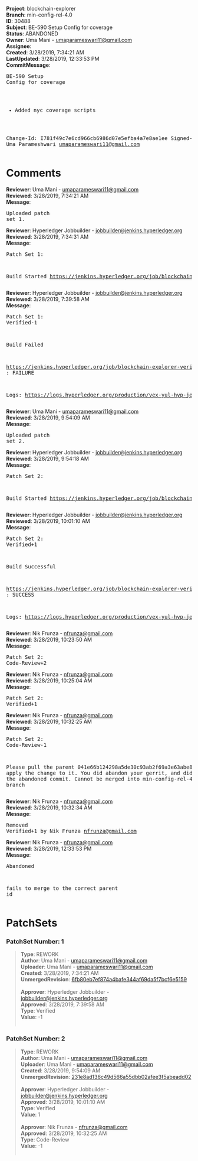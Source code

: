 <strong>Project</strong>: blockchain-explorer<br><strong>Branch</strong>: min-config-rel-4.0<br><strong>ID</strong>: 30488<br><strong>Subject</strong>: BE-590 Setup Config for coverage<br><strong>Status</strong>: ABANDONED<br><strong>Owner</strong>: Uma Mani - umaparameswari11@gmail.com<br><strong>Assignee</strong>:<br><strong>Created</strong>: 3/28/2019, 7:34:21 AM<br><strong>LastUpdated</strong>: 3/28/2019, 12:33:53 PM<br><strong>CommitMessage</strong>:<br><pre>BE-590 Setup Config for coverage

* Added nyc coverage scripts

Change-Id: I781f49c7e6cd966cb6986d07e5efba4a7e8ae1ee
Signed-off-by: Uma Parameshwari <umaparameswari11@gmail.com>
</pre><h1>Comments</h1><strong>Reviewer</strong>: Uma Mani - umaparameswari11@gmail.com<br><strong>Reviewed</strong>: 3/28/2019, 7:34:21 AM<br><strong>Message</strong>: <pre>Uploaded patch set 1.</pre><strong>Reviewer</strong>: Hyperledger Jobbuilder - jobbuilder@jenkins.hyperledger.org<br><strong>Reviewed</strong>: 3/28/2019, 7:34:31 AM<br><strong>Message</strong>: <pre>Patch Set 1:

Build Started https://jenkins.hyperledger.org/job/blockchain-explorer-verify-x86_64/91/</pre><strong>Reviewer</strong>: Hyperledger Jobbuilder - jobbuilder@jenkins.hyperledger.org<br><strong>Reviewed</strong>: 3/28/2019, 7:39:58 AM<br><strong>Message</strong>: <pre>Patch Set 1: Verified-1

Build Failed 

https://jenkins.hyperledger.org/job/blockchain-explorer-verify-x86_64/91/ : FAILURE

Logs: https://logs.hyperledger.org/production/vex-yul-hyp-jenkins-3/blockchain-explorer-verify-x86_64/91</pre><strong>Reviewer</strong>: Uma Mani - umaparameswari11@gmail.com<br><strong>Reviewed</strong>: 3/28/2019, 9:54:09 AM<br><strong>Message</strong>: <pre>Uploaded patch set 2.</pre><strong>Reviewer</strong>: Hyperledger Jobbuilder - jobbuilder@jenkins.hyperledger.org<br><strong>Reviewed</strong>: 3/28/2019, 9:54:18 AM<br><strong>Message</strong>: <pre>Patch Set 2:

Build Started https://jenkins.hyperledger.org/job/blockchain-explorer-verify-x86_64/92/</pre><strong>Reviewer</strong>: Hyperledger Jobbuilder - jobbuilder@jenkins.hyperledger.org<br><strong>Reviewed</strong>: 3/28/2019, 10:01:10 AM<br><strong>Message</strong>: <pre>Patch Set 2: Verified+1

Build Successful 

https://jenkins.hyperledger.org/job/blockchain-explorer-verify-x86_64/92/ : SUCCESS

Logs: https://logs.hyperledger.org/production/vex-yul-hyp-jenkins-3/blockchain-explorer-verify-x86_64/92</pre><strong>Reviewer</strong>: Nik Frunza - nfrunza@gmail.com<br><strong>Reviewed</strong>: 3/28/2019, 10:23:50 AM<br><strong>Message</strong>: <pre>Patch Set 2: Code-Review+2</pre><strong>Reviewer</strong>: Nik Frunza - nfrunza@gmail.com<br><strong>Reviewed</strong>: 3/28/2019, 10:25:04 AM<br><strong>Message</strong>: <pre>Patch Set 2: Verified+1</pre><strong>Reviewer</strong>: Nik Frunza - nfrunza@gmail.com<br><strong>Reviewed</strong>: 3/28/2019, 10:32:25 AM<br><strong>Message</strong>: <pre>Patch Set 2: Code-Review-1

Please pull the parent 041e66b124298a5de30c93ab2f69a3e63abe8223 , and apply the change to it.
You did abandon your gerrit, and did amend to the abandoned commit.
Cannot be merged into min-config-rel-4.0 branch</pre><strong>Reviewer</strong>: Nik Frunza - nfrunza@gmail.com<br><strong>Reviewed</strong>: 3/28/2019, 10:32:34 AM<br><strong>Message</strong>: <pre>Removed Verified+1 by Nik Frunza <nfrunza@gmail.com>
</pre><strong>Reviewer</strong>: Nik Frunza - nfrunza@gmail.com<br><strong>Reviewed</strong>: 3/28/2019, 12:33:53 PM<br><strong>Message</strong>: <pre>Abandoned

fails to merge to the correct parent id</pre><h1>PatchSets</h1><h3>PatchSet Number: 1</h3><blockquote><strong>Type</strong>: REWORK<br><strong>Author</strong>: Uma Mani - umaparameswari11@gmail.com<br><strong>Uploader</strong>: Uma Mani - umaparameswari11@gmail.com<br><strong>Created</strong>: 3/28/2019, 7:34:21 AM<br><strong>UnmergedRevision</strong>: [6fb80eb7ef874a4bafe344af69da5f7bcf6e5159](https://github.com/hyperledger-gerrit-archive/blockchain-explorer/commit/6fb80eb7ef874a4bafe344af69da5f7bcf6e5159)<br><br><strong>Approver</strong>: Hyperledger Jobbuilder - jobbuilder@jenkins.hyperledger.org<br><strong>Approved</strong>: 3/28/2019, 7:39:58 AM<br><strong>Type</strong>: Verified<br><strong>Value</strong>: -1<br><br></blockquote><h3>PatchSet Number: 2</h3><blockquote><strong>Type</strong>: REWORK<br><strong>Author</strong>: Uma Mani - umaparameswari11@gmail.com<br><strong>Uploader</strong>: Uma Mani - umaparameswari11@gmail.com<br><strong>Created</strong>: 3/28/2019, 9:54:09 AM<br><strong>UnmergedRevision</strong>: [231e8ad136c49d566a55dbb02afee3f5abeadd02](https://github.com/hyperledger-gerrit-archive/blockchain-explorer/commit/231e8ad136c49d566a55dbb02afee3f5abeadd02)<br><br><strong>Approver</strong>: Hyperledger Jobbuilder - jobbuilder@jenkins.hyperledger.org<br><strong>Approved</strong>: 3/28/2019, 10:01:10 AM<br><strong>Type</strong>: Verified<br><strong>Value</strong>: 1<br><br><strong>Approver</strong>: Nik Frunza - nfrunza@gmail.com<br><strong>Approved</strong>: 3/28/2019, 10:32:25 AM<br><strong>Type</strong>: Code-Review<br><strong>Value</strong>: -1<br><br></blockquote>